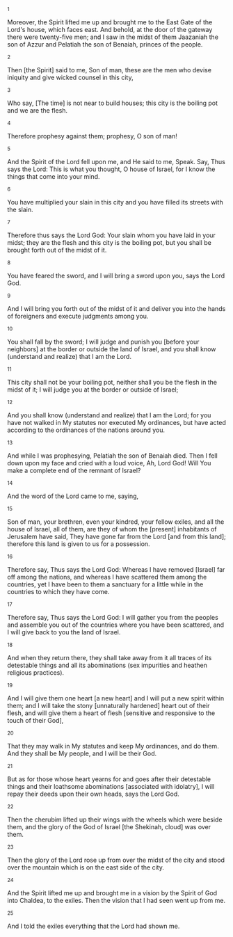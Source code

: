 <sup>1</sup> 

Moreover, the Spirit lifted me up and brought me to the East Gate of the Lord's house, which faces east. And behold, at the door of the gateway there were twenty-five men; and I saw in the midst of them Jaazaniah the son of Azzur and Pelatiah the son of Benaiah, princes of the people. 

<sup>2</sup> 

Then [the Spirit] said to me, Son of man, these are the men who devise iniquity and give wicked counsel in this city, 

<sup>3</sup> 

Who say, [The time] is not near to build houses; this city is the boiling pot and we are the flesh. 

<sup>4</sup> 

Therefore prophesy against them; prophesy, O son of man! 

<sup>5</sup> 

And the Spirit of the Lord fell upon me, and He said to me, Speak. Say, Thus says the Lord: This is what you thought, O house of Israel, for I know the things that come into your mind. 

<sup>6</sup> 

You have multiplied your slain in this city and you have filled its streets with the slain. 

<sup>7</sup> 

Therefore thus says the Lord God: Your slain whom you have laid in your midst; they are the flesh and this city is the boiling pot, but you shall be brought forth out of the midst of it. 

<sup>8</sup> 

You have feared the sword, and I will bring a sword upon you, says the Lord God. 

<sup>9</sup> 

And I will bring you forth out of the midst of it and deliver you into the hands of foreigners and execute judgments among you. 

<sup>10</sup> 

You shall fall by the sword; I will judge and punish you [before your neighbors] at the border or outside the land of Israel, and you shall know (understand and realize) that I am the Lord. 

<sup>11</sup> 

This city shall not be your boiling pot, neither shall you be the flesh in the midst of it; I will judge you at the border or outside of Israel; 

<sup>12</sup> 

And you shall know (understand and realize) that I am the Lord; for you have not walked in My statutes nor executed My ordinances, but have acted according to the ordinances of the nations around you. 

<sup>13</sup> 

And while I was prophesying, Pelatiah the son of Benaiah died. Then I fell down upon my face and cried with a loud voice, Ah, Lord God! Will You make a complete end of the remnant of Israel? 

<sup>14</sup> 

And the word of the Lord came to me, saying, 

<sup>15</sup> 

Son of man, your brethren, even your kindred, your fellow exiles, and all the house of Israel, all of them, are they of whom the [present] inhabitants of Jerusalem have said, They have gone far from the Lord [and from this land]; therefore this land is given to us for a possession. 

<sup>16</sup> 

Therefore say, Thus says the Lord God: Whereas I have removed [Israel] far off among the nations, and whereas I have scattered them among the countries, yet I have been to them a sanctuary for a little while in the countries to which they have come. 

<sup>17</sup> 

Therefore say, Thus says the Lord God: I will gather you from the peoples and assemble you out of the countries where you have been scattered, and I will give back to you the land of Israel. 

<sup>18</sup> 

And when they return there, they shall take away from it all traces of its detestable things and all its abominations (sex impurities and heathen religious practices). 

<sup>19</sup> 

And I will give them one heart [a new heart] and I will put a new spirit within them; and I will take the stony [unnaturally hardened] heart out of their flesh, and will give them a heart of flesh [sensitive and responsive to the touch of their God], 

<sup>20</sup> 

That they may walk in My statutes and keep My ordinances, and do them. And they shall be My people, and I will be their God. 

<sup>21</sup> 

But as for those whose heart yearns for and goes after their detestable things and their loathsome abominations [associated with idolatry], I will repay their deeds upon their own heads, says the Lord God. 

<sup>22</sup> 

Then the cherubim lifted up their wings with the wheels which were beside them, and the glory of the God of Israel [the Shekinah, cloud] was over them. 

<sup>23</sup> 

Then the glory of the Lord rose up from over the midst of the city and stood over the mountain which is on the east side of the city. 

<sup>24</sup> 

And the Spirit lifted me up and brought me in a vision by the Spirit of God into Chaldea, to the exiles. Then the vision that I had seen went up from me. 

<sup>25</sup> 

And I told the exiles everything that the Lord had shown me.